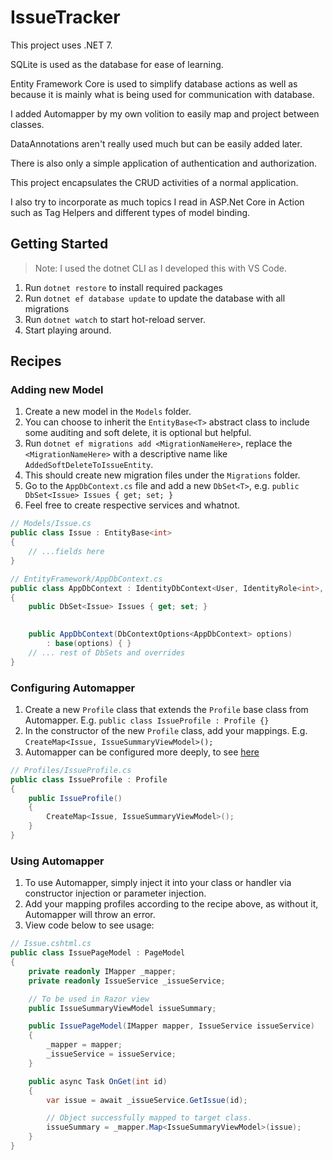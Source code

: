 # IssueTracker

This project uses .NET 7.

SQLite is used as the database for ease of learning.

Entity Framework Core is used to simplify database actions as well as because it is mainly what is being used for communication with database.

I added Automapper by my own volition to easily map and project between classes.

DataAnnotations aren't really used much but can be easily added later.

There is also only a simple application of authentication and authorization.

This project encapsulates the CRUD activities of a normal application.

I also try to incorporate as much topics I read in ASP.Net Core in Action such as Tag Helpers and different types of model binding.

## Getting Started
> Note: I used the dotnet CLI as I developed this with VS Code.
1. Run `dotnet restore` to install required packages
2. Run `dotnet ef database update` to update the database with all migrations
3. Run `dotnet watch` to start hot-reload server.
4. Start playing around.

## Recipes

### Adding new Model

1. Create a new model in the `Models` folder.
1. You can choose to inherit the `EntityBase<T>` abstract class to include some auditing and soft delete, it is optional but helpful.
1. Run `dotnet ef migrations add <MigrationNameHere>`, replace the `<MigrationNameHere>` with a descriptive name like `AddedSoftDeleteToIssueEntity`.
1. This should create new migration files under the `Migrations` folder.
1. Go to the `AppDbContext.cs` file and add a new `DbSet<T>`, e.g. `public DbSet<Issue> Issues { get; set; }`
1. Feel free to create respective services and whatnot.

```c#
// Models/Issue.cs
public class Issue : EntityBase<int>
{
    // ...fields here
}

// EntityFramework/AppDbContext.cs
public class AppDbContext : IdentityDbContext<User, IdentityRole<int>, int>
{
    public DbSet<Issue> Issues { get; set; }
    

    public AppDbContext(DbContextOptions<AppDbContext> options)
        : base(options) { }
    // ... rest of DbSets and overrides
}
```

### Configuring Automapper

1. Create a new `Profile` class that extends the `Profile` base class from Automapper. E.g. `public class IssueProfile : Profile {}`
1. In the constructor of the new `Profile` class, add your mappings. E.g. `CreateMap<Issue, IssueSummaryViewModel>();`
1. Automapper can be configured more deeply, to see [here](https://code-maze.com/automapper-net-core/)

```c#
// Profiles/IssueProfile.cs
public class IssueProfile : Profile
{
    public IssueProfile()
    {
        CreateMap<Issue, IssueSummaryViewModel>();
    }
}
```

### Using Automapper
1. To use Automapper, simply inject it into your class or handler via constructor injection or parameter injection.
1. Add your mapping profiles according to the recipe above, as without it, Automapper will throw an error.
1. View code below to see usage:

```c#
// Issue.cshtml.cs
public class IssuePageModel : PageModel
{
    private readonly IMapper _mapper;
    private readonly IssueService _issueService;

    // To be used in Razor view
    public IssueSummaryViewModel issueSummary;

    public IssuePageModel(IMapper mapper, IssueService issueService) 
    {
        _mapper = mapper;
        _issueService = issueService;
    }

    public async Task OnGet(int id)
    {
        var issue = await _issueService.GetIssue(id);

        // Object successfully mapped to target class.
        issueSummary = _mapper.Map<IssueSummaryViewModel>(issue);
    }
}
```